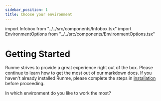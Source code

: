 ```yaml
---
sidebar_position: 1
title: Choose your environment
---
```


import Infobox from "../../src/components/Infobox.tsx"
import EnvironmentOptions from "../../src/components/EnvironmentOptions.tsx"

# Getting Started

Runme strives to provide a great experience right out of the box. Please continue to learn how to get the most out of our markdown docs. If you haven't already installed Runme, please complete the steps in [installation](/install#runme-cli) before proceeding.

In which environment do you like to work the most?

<EnvironmentOptions>
</EnvironmentOptions>
